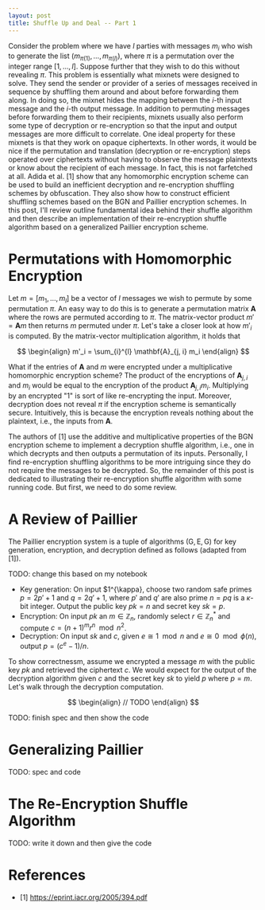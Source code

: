 ```yaml
---
layout: post
title: Shuffle Up and Deal -- Part 1
---
```


Consider the problem where we have $l$ parties with messages $m_i$ who wish to generate
the list $(m_{\pi(1)}, \dots, m_{\pi(l)})$, where $\pi$ is a permutation over the
integer range $[1,\dots,l]$. Suppose further that they wish to do this without
revealing $\pi$. This problem is essentially what mixnets were designed to solve. They
send the sender or provider of a series of messages received in sequence by shuffling
them around and about before forwarding them along. In doing so, the mixnet hides
the mapping between the $i$-th input message and the $i$-th output message.
In addition to permuting messages before forwarding them to their recipients, mixnets
usually also perform some type of decryption or re-encryption so that the input
and output messages are more difficult to correlate. One ideal property for these mixnets 
is that they work on opaque ciphertexts. In other words, it would be nice if the permutation
and translation (decryption or re-encryption) steps operated over ciphertexts without
having to observe the message plaintexts or know about the recipient of each message.
In fact, this is not farfetched at all. Adida et al. [1] show that any homomorphic 
encryption scheme can be used to build an inefficient decryption and re-encryption shuffling 
schemes by obfuscation. They also show how to construct efficient shuffling schemes based on
the BGN and Paillier encryption schemes. In this post, I'll review outline fundamental idea 
behind their shuffle algorithm and then describe an implementation of their re-encryption 
shuffle algorithm based on a generalized Paillier encryption scheme.

# Permutations with Homomorphic Encryption

Let $m = [m_1,\dots,m_l]$ be a vector of $l$ messages we wish to permute by some permutation $\pi$. 
An easy way to do this is to generate a permutation matrix $\mathbf{A}$ where the rows are permuted according
to $\pi$. The matrix-vector product $m' = \mathbf{A}m$ then returns $m$ permuted under $\pi$. 
Let's take a closer look at how $m'_i$ is computed. By the matrix-vector multiplication
algorithm, it holds that

$$
\begin{align}
m'_i = \sum_{i}^{l} \mathbf{A}_{j, i} m_i
\end{align}
$$

What if the entries of $\mathbf{A}$ and $m$ were encrypted under a multiplicative homomorphic
encryption scheme? The product of the encryptions of $\mathbf{A}_{j, i}$ and $m_i$ would be 
equal to the encryption of the product $\mathbf{A}_{j,i}m_i$. Multiplying by an encrypted
"1" is sort of like re-encrypting the input. Moreover, decryption does not reveal $\pi$ 
if the encryption scheme is semantically secure. Intuitively, this is because the encryption
reveals nothing about the plaintext, i.e., the inputs from $\mathbf{A}$. 

The authors of [1] use the additive and multiplicative properties of the BGN encryption
scheme to implement a decryption shuffle algorithm, i.e., one in which decrypts and then
outputs a permutation of its inputs. Personally, I find re-encryption shuffling algorithms
to be more intriguing since they do not require the messages to be decrypted. So, the remainder
of this post is dedicated to illustrating their re-encryption shuffle algorithm with
some running code. But first, we need to do some review.

# A Review of Paillier

The Paillier encryption system is a tuple of algorithms $(\mathsf{G}, \mathsf{E}, \mathsf{G})$ for 
key generation, encryption, and decryption defined as follows (adapted from [1]).

TODO: change this based on my notebook
- Key generation: On input $1^{\kappa}, choose two random safe primes $p = 2p' + 1$ and $q = 2q' + 1$,
where $p'$ and $q'$ are also prime $n = pq$ is a $\kappa$-bit integer. Output the public key
$pk = n$ and secret key $sk = p$. 
- Encryption: On input $pk$ an $m \in \mathbb{Z}_n$, randomly select $r \in \mathbb{Z}_n^*$ and compute
$c = (n + 1)^mr^n \mod n^2$. 
- Decryption: On input $sk$ and $c$, given $e \cong 1 \mod n$ and $e \cong 0 \mod \phi(n)$, output
$p = (c^e - 1) / n$. 

To show correctnessm, assume we encrypted a message $m$ with the
public key $pk$ and retrieved the ciphertext $c$. We would expect for the output of the decryption
algorithm given $c$ and the secret key $sk$ to yield $p$ where $p = m$. Let's walk through
the decryption computation.

$$
\begin{align}
    // TODO
\end{align}
$$

TODO: finish spec and then show the code

# Generalizing Paillier

TODO: spec and code

# The Re-Encryption Shuffle Algorithm

TODO: write it down and then give the code

# References 
- [1] https://eprint.iacr.org/2005/394.pdf

